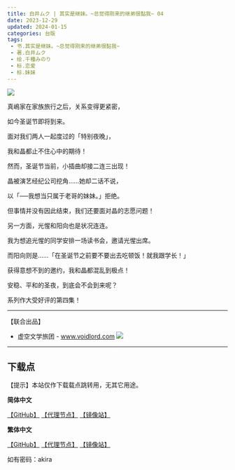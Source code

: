 ```yaml
---
title: 白井ムク | 其实是继妹。~总觉得刚来的继弟很黏我~ 04
date: 2023-12-29
updated: 2024-01-15
categories: 台版
tags: 
 - 书.其实是继妹。~总觉得刚来的继弟很黏我~
 - 著.白井ムク
 - 绘.千種みのり
 - 标.恋爱
 - 标.妹妹
---
```


![](https://cdn.shopifycdn.net/s/files/1/0613/7030/2681/files/04_486af429-c706-4d8f-b892-e720e406096b_592x875.jpg?v=1700788646)

真嶋家在家族旅行之后，关系变得更紧密，

如今圣诞节即将到来。

面对我们两人一起度过的「特别夜晚」，

我和晶都止不住心中的期待！

然而，圣诞节当前，小插曲却接二连三出现！

晶被演艺经纪公司挖角……她却二话不说，

以「──我想当只属于老哥的妹妹。」拒绝。

但事情并没有因此结束，我们还要面对晶的志愿问题！

另一方面，光惺和阳向也是状况连连。

我为想追光惺的同学安排一场读书会，邀请光惺出席。

而阳向则是……「在圣诞节之前要不要出去吃顿饭！就我跟学长！」

获得意想不到的邀约，我和晶都混乱到极点！

安稳、平和的圣夜，到底会不会到来呢？

系列作大受好评的第四集！

---

【联合出品】

- 虚空文学旅团 -
www.voidlord.com
![](https://jsd.cdn.zzko.cn/gh/Minami926494/EPUB-COVER@main/logo.webp)

---

## 下载点

【提示】本站仅作下载载点跳转用，无其它用途。

**简体中文**

[【GitHub】](https://raw.githubusercontent.com/qtqtEricChiu/LightSnacks/master/pages/source/24/01/19/akira/%5B%E7%99%BD%E4%BA%95%E3%83%A0%E3%82%AF%5D.%E5%85%B6%E5%AE%9E%E6%98%AF%E7%BB%A7%E5%A6%B9%E3%80%82~%E6%80%BB%E8%A7%89%E5%BE%97%E5%88%9A%E6%9D%A5%E7%9A%84%E7%BB%A7%E5%BC%9F%E5%BE%88%E9%BB%8F%E6%88%91~.04.epub) [【代理节点】](https://mirror.ghproxy.com/https://github.com/qtqtEricChiu/LightSnacks/raw/master/pages/source/24/01/19/akira/%5B%E7%99%BD%E4%BA%95%E3%83%A0%E3%82%AF%5D.%E5%85%B6%E5%AE%9E%E6%98%AF%E7%BB%A7%E5%A6%B9%E3%80%82~%E6%80%BB%E8%A7%89%E5%BE%97%E5%88%9A%E6%9D%A5%E7%9A%84%E7%BB%A7%E5%BC%9F%E5%BE%88%E9%BB%8F%E6%88%91~.04.epub) [【镜像站】](https://hub.nuaa.cf/qtqtEricChiu/LightSnacks/raw/master/pages/source/24/01/19/akira/%5B%E7%99%BD%E4%BA%95%E3%83%A0%E3%82%AF%5D.%E5%85%B6%E5%AE%9E%E6%98%AF%E7%BB%A7%E5%A6%B9%E3%80%82~%E6%80%BB%E8%A7%89%E5%BE%97%E5%88%9A%E6%9D%A5%E7%9A%84%E7%BB%A7%E5%BC%9F%E5%BE%88%E9%BB%8F%E6%88%91~.04.epub)

**繁体中文**

[【GitHub】](https://raw.githubusercontent.com/qtqtEricChiu/LightSnacks/master/pages/source/24/01/19/akira/%5Bzht%5D%5B%E7%99%BD%E4%BA%95%E3%83%A0%E3%82%AF%5D.%E5%85%B6%E5%AF%A6%E6%98%AF%E7%B9%BC%E5%A6%B9%E3%80%82~%E7%B8%BD%E8%A6%BA%E5%BE%97%E5%89%9B%E4%BE%86%E7%9A%84%E7%B9%BC%E5%BC%9F%E5%BE%88%E9%BB%8F%E6%88%91~.04.epub) [【代理节点】](https://mirror.ghproxy.com/https://github.com/qtqtEricChiu/LightSnacks/raw/master/pages/source/24/01/19/akira/%5Bzht%5D%5B%E7%99%BD%E4%BA%95%E3%83%A0%E3%82%AF%5D.%E5%85%B6%E5%AF%A6%E6%98%AF%E7%B9%BC%E5%A6%B9%E3%80%82~%E7%B8%BD%E8%A6%BA%E5%BE%97%E5%89%9B%E4%BE%86%E7%9A%84%E7%B9%BC%E5%BC%9F%E5%BE%88%E9%BB%8F%E6%88%91~.04.epub) [【镜像站】](https://hub.nuaa.cf/qtqtEricChiu/LightSnacks/raw/master/pages/source/24/01/19/akira/%5Bzht%5D%5B%E7%99%BD%E4%BA%95%E3%83%A0%E3%82%AF%5D.%E5%85%B6%E5%AF%A6%E6%98%AF%E7%B9%BC%E5%A6%B9%E3%80%82~%E7%B8%BD%E8%A6%BA%E5%BE%97%E5%89%9B%E4%BE%86%E7%9A%84%E7%B9%BC%E5%BC%9F%E5%BE%88%E9%BB%8F%E6%88%91~.04.epub)

如有密码：akira